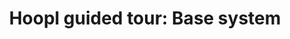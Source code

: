 ---
title: ! 'Hoopl guided tour: Base system'
url: http://blog.ezyang.com/2011/04/hoopl-guided-tour-base-system/
authors:
- Edward Z. Yang
type: article
tags:
- compilers
- optimization
libraries:
- hoopl
doHaskell-type: blog post
dohaskell-year: 2011
---
